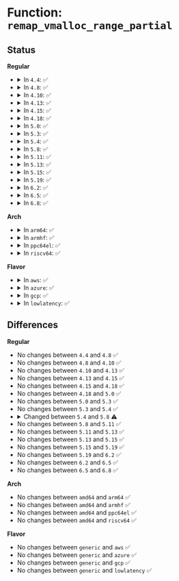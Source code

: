 # Function: <code>remap_vmalloc_range_partial</code>

## Status
<b>Regular</b>
<ul>
<li>
<details>
<summary>In <code>4.4</code>: ✅</summary>

```c
int remap_vmalloc_range_partial(struct vm_area_struct *vma, long unsigned int uaddr, void *kaddr, long unsigned int size);
```

**Collision:** Unique Global

**Inline:** No

**Transformation:** False

**Instances:**

```
In mm/vmalloc.c (ffffffff811cc9d0)
Location: mm/vmalloc.c:2147
Inline: False
Direct callers:
  - mm/vmalloc.c:remap_vmalloc_range
  - fs/proc/vmcore.c:mmap_vmcore
```
**Symbols:**

```
ffffffff811cc9d0-ffffffff811cca84: remap_vmalloc_range_partial (STB_GLOBAL)
```
</details>
</li>
<li>
<details>
<summary>In <code>4.8</code>: ✅</summary>

```c
int remap_vmalloc_range_partial(struct vm_area_struct *vma, long unsigned int uaddr, void *kaddr, long unsigned int size);
```

**Collision:** Unique Global

**Inline:** No

**Transformation:** False

**Instances:**

```
In mm/vmalloc.c (ffffffff811e9a90)
Location: mm/vmalloc.c:2168
Inline: False
Direct callers:
  - mm/vmalloc.c:remap_vmalloc_range
  - fs/proc/vmcore.c:mmap_vmcore
```
**Symbols:**

```
ffffffff811e9a90-ffffffff811e9b44: remap_vmalloc_range_partial (STB_GLOBAL)
```
</details>
</li>
<li>
<details>
<summary>In <code>4.10</code>: ✅</summary>

```c
int remap_vmalloc_range_partial(struct vm_area_struct *vma, long unsigned int uaddr, void *kaddr, long unsigned int size);
```

**Collision:** Unique Global

**Inline:** No

**Transformation:** False

**Instances:**

```
In mm/vmalloc.c (ffffffff811fadf0)
Location: mm/vmalloc.c:2181
Inline: False
Direct callers:
  - mm/vmalloc.c:remap_vmalloc_range
  - fs/proc/vmcore.c:mmap_vmcore
```
**Symbols:**

```
ffffffff811fadf0-ffffffff811faea4: remap_vmalloc_range_partial (STB_GLOBAL)
```
</details>
</li>
<li>
<details>
<summary>In <code>4.13</code>: ✅</summary>

```c
int remap_vmalloc_range_partial(struct vm_area_struct *vma, long unsigned int uaddr, void *kaddr, long unsigned int size);
```

**Collision:** Unique Global

**Inline:** No

**Transformation:** False

**Instances:**

```
In mm/vmalloc.c (ffffffff81205af0)
Location: mm/vmalloc.c:2251
Inline: False
Direct callers:
  - mm/vmalloc.c:remap_vmalloc_range
  - fs/proc/vmcore.c:mmap_vmcore
```
**Symbols:**

```
ffffffff81205af0-ffffffff81205bbe: remap_vmalloc_range_partial (STB_GLOBAL)
```
</details>
</li>
<li>
<details>
<summary>In <code>4.15</code>: ✅</summary>

```c
int remap_vmalloc_range_partial(struct vm_area_struct *vma, long unsigned int uaddr, void *kaddr, long unsigned int size);
```

**Collision:** Unique Global

**Inline:** No

**Transformation:** False

**Instances:**

```
In mm/vmalloc.c (ffffffff8121f8f0)
Location: mm/vmalloc.c:2247
Inline: False
Direct callers:
  - mm/vmalloc.c:remap_vmalloc_range
  - fs/proc/vmcore.c:mmap_vmcore
```
**Symbols:**

```
ffffffff8121f8f0-ffffffff8121f9be: remap_vmalloc_range_partial (STB_GLOBAL)
```
</details>
</li>
<li>
<details>
<summary>In <code>4.18</code>: ✅</summary>

```c
int remap_vmalloc_range_partial(struct vm_area_struct *vma, long unsigned int uaddr, void *kaddr, long unsigned int size);
```

**Collision:** Unique Global

**Inline:** No

**Transformation:** False

**Instances:**

```
In mm/vmalloc.c (ffffffff81241480)
Location: mm/vmalloc.c:2234
Inline: False
Direct callers:
  - mm/vmalloc.c:remap_vmalloc_range
  - fs/proc/vmcore.c:mmap_vmcore
  - fs/proc/vmcore.c:mmap_vmcore
```
**Symbols:**

```
ffffffff81241480-ffffffff81241565: remap_vmalloc_range_partial (STB_GLOBAL)
```
</details>
</li>
<li>
<details>
<summary>In <code>5.0</code>: ✅</summary>

```c
int remap_vmalloc_range_partial(struct vm_area_struct *vma, long unsigned int uaddr, void *kaddr, long unsigned int size);
```

**Collision:** Unique Global

**Inline:** No

**Transformation:** False

**Instances:**

```
In mm/vmalloc.c (ffffffff81255b70)
Location: mm/vmalloc.c:2236
Inline: False
Direct callers:
  - mm/vmalloc.c:remap_vmalloc_range
  - fs/proc/vmcore.c:mmap_vmcore
  - fs/proc/vmcore.c:mmap_vmcore
```
**Symbols:**

```
ffffffff81255b70-ffffffff81255c6e: remap_vmalloc_range_partial (STB_GLOBAL)
```
</details>
</li>
<li>
<details>
<summary>In <code>5.3</code>: ✅</summary>

```c
int remap_vmalloc_range_partial(struct vm_area_struct *vma, long unsigned int uaddr, void *kaddr, long unsigned int size);
```

**Collision:** Unique Global

**Inline:** No

**Transformation:** False

**Instances:**

```
In mm/vmalloc.c (ffffffff81267ed0)
Location: mm/vmalloc.c:2984
Inline: False
Direct callers:
  - mm/vmalloc.c:remap_vmalloc_range
  - fs/proc/vmcore.c:mmap_vmcore
  - fs/proc/vmcore.c:mmap_vmcore
```
**Symbols:**

```
ffffffff81267ed0-ffffffff81267fce: remap_vmalloc_range_partial (STB_GLOBAL)
```
</details>
</li>
<li>
<details>
<summary>In <code>5.4</code>: ✅</summary>

```c
int remap_vmalloc_range_partial(struct vm_area_struct *vma, long unsigned int uaddr, void *kaddr, long unsigned int size);
```

**Collision:** Unique Global

**Inline:** No

**Transformation:** False

**Instances:**

```
In mm/vmalloc.c (ffffffff81276820)
Location: mm/vmalloc.c:2992
Inline: False
Direct callers:
  - mm/vmalloc.c:remap_vmalloc_range
  - fs/proc/vmcore.c:mmap_vmcore
  - fs/proc/vmcore.c:mmap_vmcore
```
**Symbols:**

```
ffffffff81276820-ffffffff81276919: remap_vmalloc_range_partial (STB_GLOBAL)
```
</details>
</li>
<li>
<details>
<summary>In <code>5.8</code>: ✅</summary>

```c
int remap_vmalloc_range_partial(struct vm_area_struct *vma, long unsigned int uaddr, void *kaddr, long unsigned int pgoff, long unsigned int size);
```

**Collision:** Unique Global

**Inline:** No

**Transformation:** False

**Instances:**

```
In mm/vmalloc.c (ffffffff812a83d0)
Location: mm/vmalloc.c:2999
Inline: False
Direct callers:
  - mm/vmalloc.c:remap_vmalloc_range
  - fs/proc/vmcore.c:mmap_vmcore
  - fs/proc/vmcore.c:mmap_vmcore
```
**Symbols:**

```
ffffffff812a83d0-ffffffff812a8542: remap_vmalloc_range_partial (STB_GLOBAL)
```
</details>
</li>
<li>
<details>
<summary>In <code>5.11</code>: ✅</summary>

```c
int remap_vmalloc_range_partial(struct vm_area_struct *vma, long unsigned int uaddr, void *kaddr, long unsigned int pgoff, long unsigned int size);
```

**Collision:** Unique Global

**Inline:** No

**Transformation:** False

**Instances:**

```
In mm/vmalloc.c (ffffffff812b3630)
Location: mm/vmalloc.c:3032
Inline: False
Direct callers:
  - mm/vmalloc.c:remap_vmalloc_range
  - fs/proc/vmcore.c:mmap_vmcore
  - fs/proc/vmcore.c:mmap_vmcore
```
**Symbols:**

```
ffffffff812b3630-ffffffff812b3785: remap_vmalloc_range_partial (STB_GLOBAL)
```
</details>
</li>
<li>
<details>
<summary>In <code>5.13</code>: ✅</summary>

```c
int remap_vmalloc_range_partial(struct vm_area_struct *vma, long unsigned int uaddr, void *kaddr, long unsigned int pgoff, long unsigned int size);
```

**Collision:** Unique Global

**Inline:** No

**Transformation:** False

**Instances:**

```
In mm/vmalloc.c (ffffffff812bda30)
Location: mm/vmalloc.c:3285
Inline: False
Direct callers:
  - mm/vmalloc.c:remap_vmalloc_range
  - fs/proc/vmcore.c:mmap_vmcore
  - fs/proc/vmcore.c:mmap_vmcore
```
**Symbols:**

```
ffffffff812bda30-ffffffff812bdb85: remap_vmalloc_range_partial (STB_GLOBAL)
```
</details>
</li>
<li>
<details>
<summary>In <code>5.15</code>: ✅</summary>

```c
int remap_vmalloc_range_partial(struct vm_area_struct *vma, long unsigned int uaddr, void *kaddr, long unsigned int pgoff, long unsigned int size);
```

**Collision:** Unique Global

**Inline:** No

**Transformation:** False

**Instances:**

```
In mm/vmalloc.c (ffffffff81300200)
Location: mm/vmalloc.c:3396
Inline: False
Direct callers:
  - mm/vmalloc.c:remap_vmalloc_range
  - fs/proc/vmcore.c:mmap_vmcore
  - fs/proc/vmcore.c:mmap_vmcore
```
**Symbols:**

```
ffffffff81300200-ffffffff81300355: remap_vmalloc_range_partial (STB_GLOBAL)
```
</details>
</li>
<li>
<details>
<summary>In <code>5.19</code>: ✅</summary>

```c
int remap_vmalloc_range_partial(struct vm_area_struct *vma, long unsigned int uaddr, void *kaddr, long unsigned int pgoff, long unsigned int size);
```

**Collision:** Unique Global

**Inline:** No

**Transformation:** False

**Instances:**

```
In mm/vmalloc.c (ffffffff81367540)
Location: mm/vmalloc.c:3558
Inline: False
Direct callers:
  - mm/vmalloc.c:remap_vmalloc_range
  - fs/proc/vmcore.c:mmap_vmcore
  - fs/proc/vmcore.c:mmap_vmcore
```
**Symbols:**

```
ffffffff81367540-ffffffff813676aa: remap_vmalloc_range_partial (STB_GLOBAL)
```
</details>
</li>
<li>
<details>
<summary>In <code>6.2</code>: ✅</summary>

```c
int remap_vmalloc_range_partial(struct vm_area_struct *vma, long unsigned int uaddr, void *kaddr, long unsigned int pgoff, long unsigned int size);
```

**Collision:** Unique Global

**Inline:** No

**Transformation:** False

**Instances:**

```
In mm/vmalloc.c (ffffffff813e3490)
Location: mm/vmalloc.c:3620
Inline: False
Direct callers:
  - mm/vmalloc.c:remap_vmalloc_range
  - fs/proc/vmcore.c:mmap_vmcore
  - fs/proc/vmcore.c:mmap_vmcore
```
**Symbols:**

```
ffffffff813e3490-ffffffff813e35fa: remap_vmalloc_range_partial (STB_GLOBAL)
```
</details>
</li>
<li>
<details>
<summary>In <code>6.5</code>: ✅</summary>

```c
int remap_vmalloc_range_partial(struct vm_area_struct *vma, long unsigned int uaddr, void *kaddr, long unsigned int pgoff, long unsigned int size);
```

**Collision:** Unique Global

**Inline:** No

**Transformation:** False

**Instances:**

```
In mm/vmalloc.c (ffffffff81418190)
Location: mm/vmalloc.c:3853
Inline: False
Direct callers:
  - mm/vmalloc.c:remap_vmalloc_range
  - fs/proc/vmcore.c:mmap_vmcore
  - fs/proc/vmcore.c:mmap_vmcore
```
**Symbols:**

```
ffffffff81418190-ffffffff81418330: remap_vmalloc_range_partial (STB_GLOBAL)
```
</details>
</li>
<li>
<details>
<summary>In <code>6.8</code>: ✅</summary>

```c
int remap_vmalloc_range_partial(struct vm_area_struct *vma, long unsigned int uaddr, void *kaddr, long unsigned int pgoff, long unsigned int size);
```

**Collision:** Unique Global

**Inline:** No

**Transformation:** False

**Instances:**

```
In mm/vmalloc.c (ffffffff81444ce0)
Location: mm/vmalloc.c:3853
Inline: False
Direct callers:
  - mm/vmalloc.c:remap_vmalloc_range
  - fs/proc/vmcore.c:mmap_vmcore
  - fs/proc/vmcore.c:mmap_vmcore
```
**Symbols:**

```
ffffffff81444ce0-ffffffff81444e80: remap_vmalloc_range_partial (STB_GLOBAL)
```
</details>
</li>
</ul>
<b>Arch</b>
<ul>
<li>
<details>
<summary>In <code>arm64</code>: ✅</summary>

```c
int remap_vmalloc_range_partial(struct vm_area_struct *vma, long unsigned int uaddr, void *kaddr, long unsigned int size);
```

**Collision:** Unique Global

**Inline:** No

**Transformation:** False

**Instances:**

```
In mm/vmalloc.c (ffff80001030ccd8)
Location: mm/vmalloc.c:2992
Inline: False
Direct callers:
  - mm/vmalloc.c:remap_vmalloc_range
  - fs/proc/vmcore.c:mmap_vmcore
  - fs/proc/vmcore.c:mmap_vmcore
```
**Symbols:**

```
ffff80001030ccd8-ffff80001030cde0: remap_vmalloc_range_partial (STB_GLOBAL)
```
</details>
</li>
<li>
<details>
<summary>In <code>armhf</code>: ✅</summary>

```c
int remap_vmalloc_range_partial(struct vm_area_struct *vma, long unsigned int uaddr, void *kaddr, long unsigned int size);
```

**Collision:** Unique Global

**Inline:** No

**Transformation:** False

**Instances:**

```
In mm/vmalloc.c (c0527e58)
Location: mm/vmalloc.c:2992
Inline: False
Direct callers:
  - mm/vmalloc.c:remap_vmalloc_range
  - fs/proc/vmcore.c:mmap_vmcore
  - fs/proc/vmcore.c:mmap_vmcore
```
**Symbols:**

```
c0527e58-c0527f30: remap_vmalloc_range_partial (STB_GLOBAL)
```
</details>
</li>
<li>
<details>
<summary>In <code>ppc64el</code>: ✅</summary>

```c
int remap_vmalloc_range_partial(struct vm_area_struct *vma, long unsigned int uaddr, void *kaddr, long unsigned int size);
```

**Collision:** Unique Global

**Inline:** No

**Transformation:** False

**Instances:**

```
In mm/vmalloc.c (c0000000003dd4c0)
Location: mm/vmalloc.c:2992
Inline: False
Direct callers:
  - mm/vmalloc.c:remap_vmalloc_range
  - fs/proc/vmcore.c:mmap_vmcore
  - fs/proc/vmcore.c:mmap_vmcore
```
**Symbols:**

```
c0000000003dd4c0-c0000000003dd63c: remap_vmalloc_range_partial (STB_GLOBAL)
```
</details>
</li>
<li>
<details>
<summary>In <code>riscv64</code>: ✅</summary>

```c
int remap_vmalloc_range_partial(struct vm_area_struct *vma, long unsigned int uaddr, void *kaddr, long unsigned int size);
```

**Collision:** Unique Global

**Inline:** No

**Transformation:** False

**Instances:**

```
In mm/vmalloc.c (ffffffe000215cf6)
Location: mm/vmalloc.c:2992
Inline: False
Direct callers:
  - mm/vmalloc.c:remap_vmalloc_range
```
**Symbols:**

```
ffffffe000215cf6-ffffffe000215dba: remap_vmalloc_range_partial (STB_GLOBAL)
```
</details>
</li>
</ul>
<b>Flavor</b>
<ul>
<li>
<details>
<summary>In <code>aws</code>: ✅</summary>

```c
int remap_vmalloc_range_partial(struct vm_area_struct *vma, long unsigned int uaddr, void *kaddr, long unsigned int size);
```

**Collision:** Unique Global

**Inline:** No

**Transformation:** False

**Instances:**

```
In mm/vmalloc.c (ffffffff8126ee70)
Location: mm/vmalloc.c:2992
Inline: False
Direct callers:
  - mm/vmalloc.c:remap_vmalloc_range
  - fs/proc/vmcore.c:mmap_vmcore
  - fs/proc/vmcore.c:mmap_vmcore
```
**Symbols:**

```
ffffffff8126ee70-ffffffff8126ef69: remap_vmalloc_range_partial (STB_GLOBAL)
```
</details>
</li>
<li>
<details>
<summary>In <code>azure</code>: ✅</summary>

```c
int remap_vmalloc_range_partial(struct vm_area_struct *vma, long unsigned int uaddr, void *kaddr, long unsigned int size);
```

**Collision:** Unique Global

**Inline:** No

**Transformation:** False

**Instances:**

```
In mm/vmalloc.c (ffffffff81260de0)
Location: mm/vmalloc.c:2992
Inline: False
Direct callers:
  - mm/vmalloc.c:remap_vmalloc_range
  - fs/proc/vmcore.c:mmap_vmcore
  - fs/proc/vmcore.c:mmap_vmcore
```
**Symbols:**

```
ffffffff81260de0-ffffffff81260ed9: remap_vmalloc_range_partial (STB_GLOBAL)
```
</details>
</li>
<li>
<details>
<summary>In <code>gcp</code>: ✅</summary>

```c
int remap_vmalloc_range_partial(struct vm_area_struct *vma, long unsigned int uaddr, void *kaddr, long unsigned int size);
```

**Collision:** Unique Global

**Inline:** No

**Transformation:** False

**Instances:**

```
In mm/vmalloc.c (ffffffff8126cc10)
Location: mm/vmalloc.c:2992
Inline: False
Direct callers:
  - mm/vmalloc.c:remap_vmalloc_range
  - fs/proc/vmcore.c:mmap_vmcore
  - fs/proc/vmcore.c:mmap_vmcore
```
**Symbols:**

```
ffffffff8126cc10-ffffffff8126cd09: remap_vmalloc_range_partial (STB_GLOBAL)
```
</details>
</li>
<li>
<details>
<summary>In <code>lowlatency</code>: ✅</summary>

```c
int remap_vmalloc_range_partial(struct vm_area_struct *vma, long unsigned int uaddr, void *kaddr, long unsigned int size);
```

**Collision:** Unique Global

**Inline:** No

**Transformation:** False

**Instances:**

```
In mm/vmalloc.c (ffffffff8127b830)
Location: mm/vmalloc.c:2992
Inline: False
Direct callers:
  - mm/vmalloc.c:remap_vmalloc_range
  - fs/proc/vmcore.c:mmap_vmcore
  - fs/proc/vmcore.c:mmap_vmcore
```
**Symbols:**

```
ffffffff8127b830-ffffffff8127b929: remap_vmalloc_range_partial (STB_GLOBAL)
```
</details>
</li>
</ul>

## Differences
<b>Regular</b>
<ul>
<li>
No changes between <code>4.4</code> and <code>4.8</code> ✅
</li>
<li>
No changes between <code>4.8</code> and <code>4.10</code> ✅
</li>
<li>
No changes between <code>4.10</code> and <code>4.13</code> ✅
</li>
<li>
No changes between <code>4.13</code> and <code>4.15</code> ✅
</li>
<li>
No changes between <code>4.15</code> and <code>4.18</code> ✅
</li>
<li>
No changes between <code>4.18</code> and <code>5.0</code> ✅
</li>
<li>
No changes between <code>5.0</code> and <code>5.3</code> ✅
</li>
<li>
No changes between <code>5.3</code> and <code>5.4</code> ✅
</li>
<li>
<details>
<summary>Changed between <code>5.4</code> and <code>5.8</code> ⚠️</summary>
<ul>
<li>
<b>Param added. </b>
<code>long unsigned int pgoff</code>
</li>
<li>
<b>Param reordered. </b>
<code>vma, uaddr, kaddr, size</code> ➡️ <code>vma, uaddr, kaddr, pgoff, size</code>
</li>
</ul>
</details>
</li>
<li>
No changes between <code>5.8</code> and <code>5.11</code> ✅
</li>
<li>
No changes between <code>5.11</code> and <code>5.13</code> ✅
</li>
<li>
No changes between <code>5.13</code> and <code>5.15</code> ✅
</li>
<li>
No changes between <code>5.15</code> and <code>5.19</code> ✅
</li>
<li>
No changes between <code>5.19</code> and <code>6.2</code> ✅
</li>
<li>
No changes between <code>6.2</code> and <code>6.5</code> ✅
</li>
<li>
No changes between <code>6.5</code> and <code>6.8</code> ✅
</li>
</ul>
<b>Arch</b>
<ul>
<li>
No changes between <code>amd64</code> and <code>arm64</code> ✅
</li>
<li>
No changes between <code>amd64</code> and <code>armhf</code> ✅
</li>
<li>
No changes between <code>amd64</code> and <code>ppc64el</code> ✅
</li>
<li>
No changes between <code>amd64</code> and <code>riscv64</code> ✅
</li>
</ul>
<b>Flavor</b>
<ul>
<li>
No changes between <code>generic</code> and <code>aws</code> ✅
</li>
<li>
No changes between <code>generic</code> and <code>azure</code> ✅
</li>
<li>
No changes between <code>generic</code> and <code>gcp</code> ✅
</li>
<li>
No changes between <code>generic</code> and <code>lowlatency</code> ✅
</li>
</ul>

